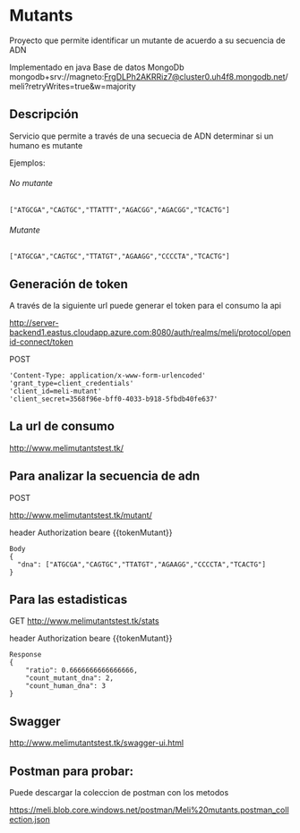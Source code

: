 # Mutants

Proyecto que permite identificar un mutante de acuerdo a su secuencia de ADN

Implementado en java 
Base de datos MongoDb
mongodb+srv://magneto:FrgDLPh2AKRRiz7@cluster0.uh4f8.mongodb.net/meli?retryWrites=true&w=majority

## Descripción
Servicio que permite a través de una secuecia de ADN determinar si un humano es mutante


Ejemplos:

###### No mutante
```
["ATGCGA","CAGTGC","TTATTT","AGACGG","AGACGG","TCACTG"]
```
###### Mutante
```
["ATGCGA","CAGTGC","TTATGT","AGAAGG","CCCCTA","TCACTG"]
```
## Generación de token
A través de la siguiente url puede generar el token para el consumo la api

http://server-backend1.eastus.cloudapp.azure.com:8080/auth/realms/meli/protocol/openid-connect/token


POST
```
'Content-Type: application/x-www-form-urlencoded'
'grant_type=client_credentials'
'client_id=meli-mutant'
'client_secret=3568f96e-bff0-4033-b918-5fbdb40fe637'
```

## La url de consumo

http://www.melimutantstest.tk/

## Para analizar la secuencia de adn

POST 

http://www.melimutantstest.tk/mutant/

header Authorization beare  {{tokenMutant}}

```
Body
{
  "dna": ["ATGCGA","CAGTGC","TTATGT","AGAAGG","CCCCTA","TCACTG"]
}
```

## Para las estadisticas

GET
http://www.melimutantstest.tk/stats

header Authorization beare  {{tokenMutant}}

```
Response
{
    "ratio": 0.6666666666666666,
    "count_mutant_dna": 2,
    "count_human_dna": 3
}
```

## Swagger
http://www.melimutantstest.tk/swagger-ui.html

## Postman para probar:
Puede descargar la coleccion de postman con los metodos 

https://meli.blob.core.windows.net/postman/Meli%20mutants.postman_collection.json





